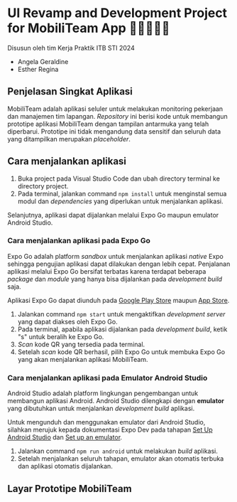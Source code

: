 # UI Revamp and Development Project for **MobiliTeam** App 🧑‍💻🧑‍🔧📱

Disusun oleh tim Kerja Praktik ITB STI 2024

- Angela Geraldine
- Esther Regina

## Penjelasan Singkat Aplikasi

MobiliTeam adalah aplikasi seluler untuk melakukan monitoring pekerjaan dan manajemen tim lapangan. _Repository_ ini berisi kode untuk membangun prototipe aplikasi MobiliTeam dengan tampilan antarmuka yang telah diperbarui. Prototipe ini tidak mengandung data sensitif dan seluruh data yang ditampilkan merupakan _placeholder_.

## Cara menjalankan aplikasi

1. Buka project pada Visual Studio Code dan ubah directory terminal ke directory project.
2. Pada terminal, jalankan command `npm install` untuk menginstal semua modul dan _dependencies_ yang diperlukan untuk menjalankan aplikasi.

Selanjutnya, aplikasi dapat dijalankan melalui Expo Go maupun emulator Android Studio.

### Cara menjalankan aplikasi pada Expo Go

Expo Go adalah platform _sandbox_ untuk menjalankan aplikasi _native_ Expo sehingga pengujian aplikasi dapat dilakukan dengan lebih cepat. Penjalanan aplikasi melalui Expo Go bersifat terbatas karena terdapat beberapa _package_ dan _module_ yang hanya bisa dijalankan pada _development build_ saja.

Aplikasi Expo Go dapat diunduh pada [Google Play Store](https://play.google.com/store/apps/details?id=host.exp.exponent&referrer=docs) maupun [App Store](https://itunes.apple.com/app/apple-store/id982107779).

1. Jalankan command `npm start` untuk mengaktifkan _development server_ yang dapat diakses oleh Expo Go.
2. Pada terminal, apabila aplikasi dijalankan pada _development build_, ketik "s" untuk beralih ke Expo Go.
3. _Scan_ kode QR yang tersedia pada terminal.
4. Setelah _scan_ kode QR berhasil, pilih Expo Go untuk membuka Expo Go yang akan menjalankan aplikasi MobiliTeam.

### Cara menjalankan aplikasi pada Emulator Android Studio

Android Studio adalah platform lingkungan pengembangan untuk membangun aplikasi Android. Android Studio dilengkapi dengan **emulator** yang dibutuhkan untuk menjalankan _development build_ aplikasi.

Untuk mengunduh dan menggunakan emulator dari Android Studio, silahkan merujuk kepada dokumentasi Expo Dev pada tahapan [Set Up Android Studio](https://docs.expo.dev/get-started/set-up-your-environment/?platform=android&device=simulated&mode=development-build&buildEnv=local#set-up-android-studio) dan [Set up an emulator](https://docs.expo.dev/get-started/set-up-your-environment/?platform=android&device=simulated&mode=development-build&buildEnv=local#set-up-an-emulator).

1. Jalankan command `npm run android` untuk melakukan _build_ aplikasi.
2. Setelah menjalankan seluruh tahapan, emulator akan otomatis terbuka dan aplikasi otomatis dijalankan.

## Layar Prototipe MobiliTeam
